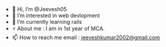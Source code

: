 - 👋 Hi, I’m @Jeevesh05
- 👀 I’m interested in web devlopment
- 🌱 I’m currently learning rails
- ⚡ About me : I am in 1st year of MCA.
- 📫 How to reach me
            email : jeeveshkumar2002@gmail.com
<!---
Jeevesh05/Jeevesh05 is a ✨ special ✨ repository because its `README.md` (this file) appears on your GitHub profile.
You can click the Preview link to take a look at your changes.
--->
